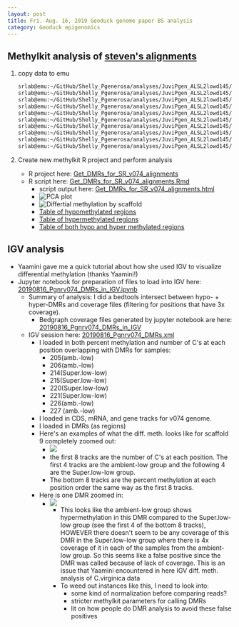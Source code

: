 ```yaml
---
layout: post
title: Fri. Aug. 16, 2019 Geoduck genome paper BS analysis
category: Geoduck epigenomics
---
```



## Methylkit analysis of [steven's alignments](https://sr320.github.io/Geoduck-alignments-v74/)

1. copy data to emu

	```bash
	srlab@emu:~/GitHub/Shelly_Pgenerosa/analyses/JuviPgen_ALSL2lowd145/Get_DMRs_for_SR_v074_alignments/$ mkdir dedup_bams
	srlab@emu:~/GitHub/Shelly_Pgenerosa/analyses/JuviPgen_ALSL2lowd145/Get_DMRs_for_SR_v074_alignments/dedup_bams$ cd dedup_bams/
	srlab@emu:~/GitHub/Shelly_Pgenerosa/analyses/JuviPgen_ALSL2lowd145/Get_DMRs_for_SR_v074_alignments/dedup_bams$ wget https://gannet.fish.washington.edu/seashell/bu-mox/scrubbed/0807-004/EPI-205_S26_L004_R1_001_val_1_bismark_bt2_pe.deduplicated.sorted.bam
	srlab@emu:~/GitHub/Shelly_Pgenerosa/analyses/JuviPgen_ALSL2lowd145/Get_DMRs_for_SR_v074_alignments/dedup_bams$ wget https://gannet.fish.washington.edu/seashell/bu-mox/scrubbed/0807-004/EPI-206_S27_L004_R1_001_val_1_bismark_bt2_pe.deduplicated.sorted.bam
	srlab@emu:~/GitHub/Shelly_Pgenerosa/analyses/JuviPgen_ALSL2lowd145/Get_DMRs_for_SR_v074_alignments/dedup_bams$ wget https://gannet.fish.washington.edu/seashell/bu-mox/scrubbed/0807-004/EPI-214_S30_L004_R1_001_val_1_bismark_bt2_pe.deduplicated.sorted.bam
	srlab@emu:~/GitHub/Shelly_Pgenerosa/analyses/JuviPgen_ALSL2lowd145/Get_DMRs_for_SR_v074_alignments/dedup_bams$ wget https://gannet.fish.washington.edu/seashell/bu-mox/scrubbed/0807-004/EPI-215_S31_L004_R1_001_val_1_bismark_bt2_pe.deduplicated.sorted.bam
	srlab@emu:~/GitHub/Shelly_Pgenerosa/analyses/JuviPgen_ALSL2lowd145/Get_DMRs_for_SR_v074_alignments/dedup_bams$ wget https://gannet.fish.washington.edu/seashell/bu-mox/scrubbed/0807-004/EPI-220_S32_L004_R1_001_val_1_bismark_bt2_pe.deduplicated.sorted.bam
	srlab@emu:~/GitHub/Shelly_Pgenerosa/analyses/JuviPgen_ALSL2lowd145/Get_DMRs_for_SR_v074_alignments/dedup_bams$ wget https://gannet.fish.washington.edu/seashell/bu-mox/scrubbed/0807-004/EPI-221_S33_L004_R1_001_val_1_bismark_bt2_pe.deduplicated.sorted.bam
	srlab@emu:~/GitHub/Shelly_Pgenerosa/analyses/JuviPgen_ALSL2lowd145/Get_DMRs_for_SR_v074_alignments/dedup_bams$ wget https://gannet.fish.washington.edu/seashell/bu-mox/scrubbed/0807-004/EPI-226_S34_L004_R1_001_val_1_bismark_bt2_pe.deduplicated.sorted.bam
	srlab@emu:~/GitHub/Shelly_Pgenerosa/analyses/JuviPgen_ALSL2lowd145/Get_DMRs_for_SR_v074_alignments/dedup_bams$ wget https://gannet.fish.washington.edu/seashell/bu-mox/scrubbed/0807-004/EPI-227_S35_L004_R1_001_val_1_bismark_bt2_pe.deduplicated.sorted.bam
	```
2. Create new methylkit R project and perform analysis
	- R project here:  [Get_DMRs_for_SR_v074_alignments](https://github.com/shellywanamaker/Shelly_Pgenerosa/tree/master/analyses/JuviPgen_ALSL2lowd145/Get_DMRs_for_SR_v074_alignments)
	- R script here:  [Get_DMRs_for_SR_v074_alignments.Rmd](https://github.com/shellywanamaker/Shelly_Pgenerosa/blob/master/analyses/JuviPgen_ALSL2lowd145/Get_DMRs_for_SR_v074_alignments/Get_DMRs_for_SR_v074_alignments.Rmd)
		- script output here:  [Get_DMRs_for_SR_v074_alignments.html](https://htmlpreview.github.io/?https://github.com/shellywanamaker/Shelly_Pgenerosa/blob/master/analyses/JuviPgen_ALSL2lowd145/Get_DMRs_for_SR_v074_alignments/Get_DMRs_for_SR_v074_alignments.html)
		- ![PCA plot](https://raw.githubusercontent.com/shellywanamaker/Shelly_Pgenerosa/master/analyses/JuviPgen_ALSL2lowd145/Get_DMRs_for_SR_v074_alignments/PCA.jpeg)
		- ![Differtial methylation by scaffold](https://raw.githubusercontent.com/shellywanamaker/Shelly_Pgenerosa/master/analyses/JuviPgen_ALSL2lowd145/Get_DMRs_for_SR_v074_alignments/diffmethbychrom.jpeg)
		- [Table of hypomethylated regions](https://github.com/shellywanamaker/Shelly_Pgenerosa/blob/master/analyses/JuviPgen_ALSL2lowd145/Get_DMRs_for_SR_v074_alignments/SR_v074_ALvSL-L_hypoDMR.tsv)
		- [Table of hypermethylated regions](https://github.com/shellywanamaker/Shelly_Pgenerosa/blob/master/analyses/JuviPgen_ALSL2lowd145/Get_DMRs_for_SR_v074_alignments/SR_v074_ALvSL-L_hyperDMR.tsv)
		- [Table of both hypo and hyper methylated regions](https://github.com/shellywanamaker/Shelly_Pgenerosa/blob/master/analyses/JuviPgen_ALSL2lowd145/Get_DMRs_for_SR_v074_alignments/SR_v074_ALvSL-L_hyperANDhypoDMR.tsv)

## IGV analysis
- Yaamini gave me a quick tutorial about how she used IGV to visualize differential methylation (thanks Yaamini!)
- Jupyter notebook for preparation of files to load into IGV here:  [20190816_Pgnrv074_DMRs_in_IGV.ipynb](https://github.com/shellywanamaker/Shelly_Pgenerosa/blob/master/analyses/JuviPgen_ALSL2lowd145/20190816_Pgnrv074_DMRs_in_IGV/20190816_Pgnrv074_DMRs_in_IGV.ipynb)
	- Summary of analysis:  I did a bedtools intersect between hypo- + hyper-DMRs and coverage files (filtering for positions that have 3x coverage).   
		- Bedgraph coverage files generated by jupyter notebook are here:  [20190816_Pgnrv074_DMRs_in_IGV](https://github.com/shellywanamaker/Shelly_Pgenerosa/tree/master/analyses/JuviPgen_ALSL2lowd145/20190816_Pgnrv074_DMRs_in_IGV)
	- IGV session here:  [20190816_Pgnrv074_DMRs.xml](https://github.com/shellywanamaker/Shelly_Pgenerosa/blob/master/analyses/JuviPgen_ALSL2lowd145/20190816_Pgnrv074_DMRs_in_IGV/20190816_Pgnrv074_DMRs.xml)
		- I loaded in both percent methylation and number of C's at each position overlapping with DMRs for samples:
			- 205(amb.-low)
			- 206(amb.-low)
			- 214(Super.low-low)
			- 215(Super.low-low)
			- 220(Super.low-low)
			- 221(Super.low-low)
			- 226(amb.-low)
			- 227 (amb.-low)
		- I loaded in CDS, mRNA, and gene tracks for v074 genome. 
		- I loaded in DMRs (as regions)
		- Here's an examples of what the diff. meth. looks like for scaffold 9 completely zoomed out:
			- [![](https://raw.githubusercontent.com/shellywanamaker/Shelly_Pgenerosa/master/analyses/JuviPgen_ALSL2lowd145/20190816_Pgnrv074_DMRs_in_IGV/screenshots/Screen%20Shot%202019-08-16%20at%208.40.59%20PM.png)](https://raw.githubusercontent.com/shellywanamaker/Shelly_Pgenerosa/master/analyses/JuviPgen_ALSL2lowd145/20190816_Pgnrv074_DMRs_in_IGV/screenshots/Screen%20Shot%202019-08-16%20at%208.40.59%20PM.png)
			- the first 8 tracks are the number of C's at each position. The first 4 tracks are the ambient-low group and the following 4 are the Super.low-low group.
			- The bottom 8 tracks are the percent methylation at each position order the same way as the first 8 tracks. 
		- Here is one DMR zoomed in:
			- [![](https://raw.githubusercontent.com/shellywanamaker/Shelly_Pgenerosa/master/analyses/JuviPgen_ALSL2lowd145/20190816_Pgnrv074_DMRs_in_IGV/screenshots/Screen%20Shot%202019-08-16%20at%208.39.11%20PM.png)](https://raw.githubusercontent.com/shellywanamaker/Shelly_Pgenerosa/master/analyses/JuviPgen_ALSL2lowd145/20190816_Pgnrv074_DMRs_in_IGV/screenshots/Screen%20Shot%202019-08-16%20at%208.39.11%20PM.png)
				- This looks like the ambient-low group shows hypermethylation in this DMR compared to the Super.low-low group (see the first 4 of the bottom 8 tracks), HOWEVER there doesn't seem to be any coverage of this DMR in the Super.low-low group where there is 4x coverage of it in each of the samples from the ambient-low group. So this seems like a false positive since the DMR was called because of lack of coverage. This is an issue that Yaamini encountered in here IGV diff. meth. analysis of C.virginica data
				- To weed out instances like this, I need to look into:
					- some kind of normalization before comparing reads?
					- stricter methylkit parameters for calling DMRs
					- lit on how people do DMR analysis to avoid these false positives
